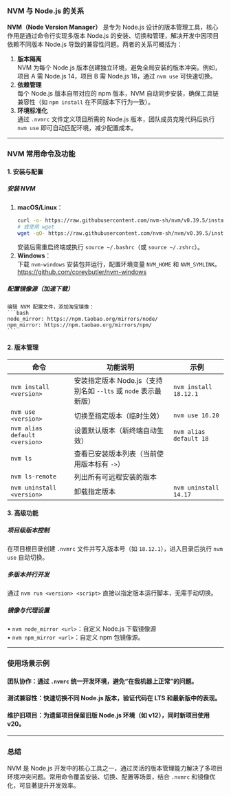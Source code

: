 
### NVM 与 Node.js 的关系

**NVM（Node Version Manager）** 是专为 Node.js 设计的版本管理工具，核心作用是通过命令行实现多版本 Node.js 的安装、切换和管理，解决开发中因项目依赖不同版本 Node.js 导致的兼容性问题。两者的关系可概括为：
1. **版本隔离**  
   NVM 为每个 Node.js 版本创建独立环境，避免全局安装的版本冲突。例如，项目 A 需 Node.js 14，项目 B 需 Node.js 18，通过 `nvm use` 可快速切换。
2. **依赖管理**  
   每个 Node.js 版本自带对应的 npm 版本，NVM 自动同步安装，确保工具链兼容性（如 `npm install` 在不同版本下行为一致）。
3. **环境标准化**  
   通过 `.nvmrc` 文件定义项目所需的 Node.js 版本，团队成员克隆代码后执行 `nvm use` 即可自动匹配环境，减少配置成本。

---

### NVM 常用命令及功能

#### 1. **安装与配置**
##### **安装 NVM**  
  1. **macOS/Linux**：  
      ```bash
      curl -o- https://raw.githubusercontent.com/nvm-sh/nvm/v0.39.5/install.sh | bash
      # 或使用 wget
      wget -qO- https://raw.githubusercontent.com/nvm-sh/nvm/v0.39.5/install.sh | bash
      ```  
      安装后需重启终端或执行 `source ~/.bashrc`（或 `source ~/.zshrc`）。
  2. **Windows**：  
      下载 `nvm-windows` 安装包并运行，配置环境变量 `NVM_HOME` 和 `NVM_SYMLINK`。
      https://github.com/coreybutler/nvm-windows

##### **配置镜像源**（加速下载）  
    编辑 NVM 配置文件，添加淘宝镜像：
    ```bash
    node_mirror: https://npm.taobao.org/mirrors/node/
    npm_mirror: https://npm.taobao.org/mirrors/npm/
    ``` 

#### 2. **版本管理**
| 命令                                  | 功能说明                                                                 | 示例                          |
|---------------------------------------|--------------------------------------------------------------------------|-------------------------------|
| `nvm install <version>`               | 安装指定版本 Node.js（支持别名如 `--lts` 或 `node` 表示最新版）         | `nvm install 18.12.1` |
| `nvm use <version>`                   | 切换至指定版本（临时生效）                                               | `nvm use 16.20`       |
| `nvm alias default <version>`         | 设置默认版本（新终端自动生效）                                           | `nvm alias default 18` |
| `nvm ls`                              | 查看已安装版本列表（当前使用版本标有 `->`）                              |                      |
| `nvm ls-remote`                       | 列出所有可远程安装的版本                                                 |                      |
| `nvm uninstall <version>`             | 卸载指定版本                                                             | `nvm uninstall 14.17` |

#### 3. **高级功能**
##### **项目级版本控制**  
  在项目根目录创建 `.nvmrc` 文件并写入版本号（如 `18.12.1`），进入目录后执行 `nvm use` 自动切换。
##### **多版本并行开发**  
  通过 `nvm run <version> <script>` 直接以指定版本运行脚本，无需手动切换。
##### **镜像与代理设置**  
  • `nvm node_mirror <url>`：自定义 Node.js 下载镜像源  
  • `nvm npm_mirror <url>`：自定义 npm 包镜像源。

---

### 使用场景示例
#### **团队协作**：通过 `.nvmrc` 统一开发环境，避免“在我机器上正常”的问题。
#### **测试兼容性**：快速切换不同 Node.js 版本，验证代码在 LTS 和最新版中的表现。
#### **维护旧项目**：为遗留项目保留旧版 Node.js 环境（如 v12），同时新项目使用 v20。

---

### 总结
NVM 是 Node.js 开发中的核心工具之一，通过灵活的版本管理能力解决了多项目环境冲突问题。常用命令覆盖安装、切换、配置等场景，结合 `.nvmrc` 和镜像优化，可显著提升开发效率。